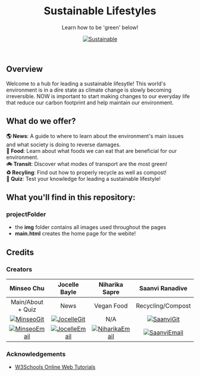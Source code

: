 <h1 align='center'>
  Sustainable Lifestyles
</h1>
<p align='center'>
  Learn how to be 'green' below!
</p>

<p align='center'>
  <a href="https://testen10.github.io/WICProj7_FA24/"><img alt="Sustainable" src="https://img.shields.io/badge/Sustainable Lifestyles-82B379?style=for-the-badge&logo=GitHub%20Pages&logoColor=#green" /></a>
</p>
<br />

## Overview
Welcome to a hub for leading a sustainable lifesytle! This world's environment is in a dire state as climate change is slowly becoming irreversible. NOW is important to start making changes to our everyday life that reduce our carbon footprint and help maintain our environment. 

## What do we offer?

**🌎 News**: A guide to where to learn about the environment's main issues and what society is doing to reverse damages.\
**🥒 Food**: Learn about what foods we can eat that are beneficial for our environment.\
**🚲 Transit**: Discover what modes of transport are the most green!\
**♻️ Recyling**: Find out how to properly recycle as well as compost!\
**📝 Quiz**: Test your knowledge for leading a sustainable lifestyle!

## What you'll find in this repository:
### **projectFolder**
- the **img** folder contains all images used throughout the pages
- **main.html** creates the home page for the webite!

## Credits
### Creators
| Minseo Chu                                                                                                                                                         | Jocelle Bayle                                                                                                                                                         | Niharika Sapre                                                                                                                                           | Saanvi Ranadive                                                                                                                                                           | Annaly Ellis                                                                                                                                                                     |
|:------------------------------------------------------------------------------------------------------------------------------------------------------------------:|:---------------------------------------------------------------------------------------------------------------------------------------------------------------------:|:--------------------------------------------------------------------------------------------------------------------------------------------------------:|:-------------------------------------------------------------------------------------------------------------------------------------------------------------------------:|:--------------------------------------------------------------------------------------------------------------------------------------------------------------------------------:|
| Main/About + Quiz                                                                                                                                                  | News                                                                                                                                                                  | Vegan Food                                                                                                                                               | Recycling/Compost                                                                                                                                                         | Transit                                                                                                                                                                          |
| <a href="https://github.com/Testen10"><img alt="MinseoGit" src="https://img.shields.io/badge/GitHub-82B379?style=for-the-badge&logo=github&logoColor=white" /></a> | <a href="https://github.com/jbayle0512"><img alt="JocelleGit" src="https://img.shields.io/badge/GitHub-82B379?style=for-the-badge&logo=github&logoColor=white" /></a> | N/A                                                                                                                                                      | <a href="https://github.com/saanvi-ranadive"><img alt="SaanviGit" src="https://img.shields.io/badge/GitHub-82B379?style=for-the-badge&logo=github&logoColor=white" /></a> | <a href="https://testen10.github.io/WICProj7_FA24/"><img alt="AnnalyGit" src="https://img.shields.io/badge/GitHub-82B379?style=for-the-badge&logo=github&logoColor=white" /></a> |
| <a href="mic045@ucsd.edu"><img alt="MinseoEmail" src="https://img.shields.io/badge/Gmail-DBD7CC?style=for-the-badge&logo=gmail&logoColor=white" /></a>             | <a href="jbayle@ucsd.edu"><img alt="JocelleEmail" src="https://img.shields.io/badge/Gmail-DBD7CC?style=for-the-badge&logo=gmail&logoColor=white" /></a>               | <a href="nsapre@ucsd.edu"><img alt="NiharikaEmail" src="https://img.shields.io/badge/Gmail-DBD7CC?style=for-the-badge&logo=gmail&logoColor=white" /></a> | <a href="sranadive@ucsd.edu"><img alt="SaanviEmail" src="https://img.shields.io/badge/Gmail-DBD7CC?style=for-the-badge&logo=gmail&logoColor=white" /></a>                 | <a href="anellise@ucsd.edu"><img alt="AnnalyEmail" src="https://img.shields.io/badge/Gmail-DBD7CC?style=for-the-badge&logo=gmail&logoColor=white" /></a>                         |
                     
### Acknowledgements
- [W3Schools Online Web Tutorials](https://www.w3schools.com/)



